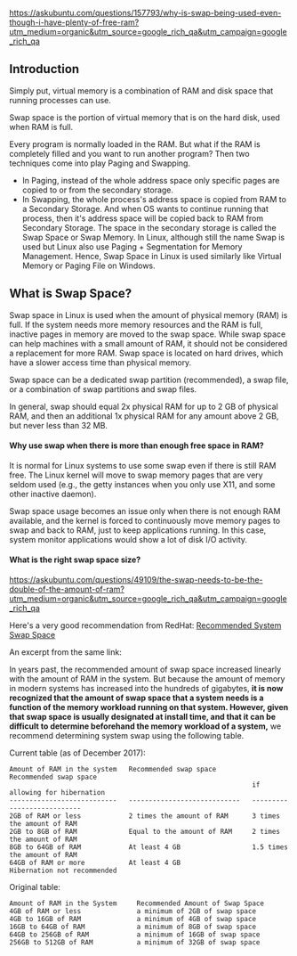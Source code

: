 https://askubuntu.com/questions/157793/why-is-swap-being-used-even-though-i-have-plenty-of-free-ram?utm_medium=organic&utm_source=google_rich_qa&utm_campaign=google_rich_qa

## Introduction

Simply put, virtual memory is a combination of RAM and disk space that running processes can use.

Swap space is the portion of virtual memory that is on the hard disk, used when RAM is full.

Every program is normally loaded in the RAM. But what if the RAM is completely filled and you want to run another program? Then two techniques come into play Paging and Swapping.
* In Paging, instead of the whole address space only specific pages are copied to or from the secondary storage.
* In Swapping, the whole process's address space is copied from RAM to a Secondary Storage. And when OS wants to continue running that process, then it's address space will be copied back to RAM from Secondary Storage. The space in the secondary storage is called the Swap Space or Swap Memory. In Linux, although still the name Swap is used but Linux also use Paging + Segmentation for Memory Management. Hence, Swap Space in Linux is used similarly like Virtual Memory or Paging File on Windows.


## What is Swap Space?

Swap space in Linux is used when the amount of physical memory (RAM) is full. If the system needs more memory resources and the RAM is full, inactive pages in memory are moved to the swap space. While swap space can help machines with a small amount of RAM, it should not be considered a replacement for more RAM. Swap space is located on hard drives, which have a slower access time than physical memory.

Swap space can be a dedicated swap partition (recommended), a swap file, or a combination of swap partitions and swap files.

In general, swap should equal 2x physical RAM for up to 2 GB of physical RAM, and then an additional 1x physical RAM for any amount above 2 GB, but never less than 32 MB.

#### Why use swap when there is more than enough free space in RAM?

It is normal for Linux systems to use some swap even if there is still RAM free. The Linux kernel will move to swap memory pages that are very seldom used (e.g., the getty instances when you only use X11, and some other inactive daemon).

Swap space usage becomes an issue only when there is not enough RAM available, and the kernel is forced to continuously move memory pages to swap and back to RAM, just to keep applications running. In this case, system monitor applications would show a lot of disk I/O activity.

#### What is the right swap space size?

https://askubuntu.com/questions/49109/the-swap-needs-to-be-the-double-of-the-amount-of-ram?utm_medium=organic&utm_source=google_rich_qa&utm_campaign=google_rich_qa

Here's a very good recommendation from RedHat: [Recommended System Swap Space](https://access.redhat.com/documentation/en-us/red_hat_enterprise_linux/7/html/installation_guide/sect-disk-partitioning-setup-x86#sect-recommended-partitioning-scheme-x86)

An excerpt from the same link:

In years past, the recommended amount of swap space increased linearly with the amount of RAM in the system. But because the amount of memory in modern systems has increased into the hundreds of gigabytes, __it is now recognized that the amount of swap space that a system needs is a function of the memory workload running on that system. However, given that swap space is usually designated at install time, and that it can be difficult to determine beforehand the memory workload of a system,__ we recommend determining system swap using the following table.

Current table (as of December 2017):

```
Amount of RAM in the system   Recommended swap space         Recommended swap space 
                                                             if allowing for hibernation
---------------------------   ----------------------------   ---------------------------
2GB of RAM or less            2 times the amount of RAM      3 times the amount of RAM
2GB to 8GB of RAM             Equal to the amount of RAM     2 times the amount of RAM
8GB to 64GB of RAM            At least 4 GB                  1.5 times the amount of RAM
64GB of RAM or more           At least 4 GB                  Hibernation not recommended
```

Original table:

```
Amount of RAM in the System     Recommended Amount of Swap Space
4GB of RAM or less              a minimum of 2GB of swap space
4GB to 16GB of RAM              a minimum of 4GB of swap space
16GB to 64GB of RAM             a minimum of 8GB of swap space
64GB to 256GB of RAM            a minimum of 16GB of swap space
256GB to 512GB of RAM           a minimum of 32GB of swap space 
```
